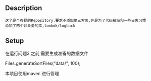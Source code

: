 ## Description

    这个是个答题的Repository,要求不添加第三方库,但是为了代码精简和一些日志习惯
    添加了两个非业务的库,lombok/logback

## Setup

   在运行问题3 之前,需要生成准备的数据文件

   Files.generateSortFiles("data/", 100);

   本项目使用maven 进行管理

